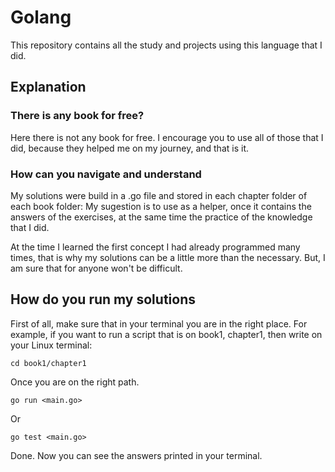 # Golang
This repository contains all the study and projects using this language that I did.

## Explanation

### There is any book for free?
Here there is not any book for free. I encourage you to use all of those that I did, because they helped me on my journey, and that is it.

### How can you navigate and understand
My solutions were build in a .go file and stored in each chapter folder of each book folder: My sugestion is to use as a helper, once it contains the answers of the exercises, at the same time the practice of the knowledge that I did.

At the time I learned the first concept I had already programmed many times, that is why my solutions can be a little more than the necessary. But, I am sure that for anyone won't be difficult.

## How do you run my solutions
First of all, make sure that in your terminal you are in the right place. For example, if you want to run a script that is on book1, chapter1, then write on your Linux terminal: 

    cd book1/chapter1

Once you are on the right path.

    go run <main.go>

Or

    go test <main.go>

Done. Now you can see the answers printed in your terminal.